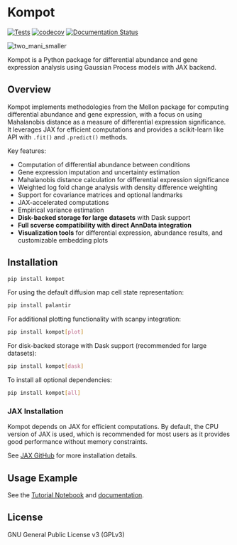 # Kompot

[![Tests](https://github.com/settylab/kompot/actions/workflows/tests.yml/badge.svg)](https://github.com/settylab/kompot/actions/workflows/tests.yml)
[![codecov](https://codecov.io/gh/settylab/kompot/branch/main/graph/badge.svg)](https://codecov.io/gh/settylab/kompot)
[![Documentation Status](https://readthedocs.org/projects/kompot/badge/?version=latest)](https://kompot.readthedocs.io/en/latest/?badge=latest)

![two_mani_smaller](https://github.com/user-attachments/assets/d7911696-9e95-44e1-9e69-b3c5731d27c2)

Kompot is a Python package for differential abundance and gene expression analysis using Gaussian Process models with JAX backend.

## Overview

Kompot implements methodologies from the Mellon package for computing differential abundance and gene expression, with a focus on using Mahalanobis distance as a measure of differential expression significance. It leverages JAX for efficient computations and provides a scikit-learn like API with `.fit()` and `.predict()` methods.

Key features:

- Computation of differential abundance between conditions
- Gene expression imputation and uncertainty estimation
- Mahalanobis distance calculation for differential expression significance
- Weighted log fold change analysis with density difference weighting
- Support for covariance matrices and optional landmarks
- JAX-accelerated computations
- Empirical variance estimation
- **Disk-backed storage for large datasets** with Dask support
- **Full scverse compatibility with direct AnnData integration**
- **Visualization tools** for differential expression, abundance results, and customizable embedding plots

## Installation

```bash
pip install kompot
```

For using the default diffusion map cell state representation:

```bash
pip install palantir
```

For additional plotting functionality with scanpy integration:

```bash
pip install kompot[plot]
```

For disk-backed storage with Dask support (recommended for large datasets):

```bash
pip install kompot[dask]
```

To install all optional dependencies:

```bash
pip install kompot[all]
```

### JAX Installation

Kompot depends on JAX for efficient computations. By default, the CPU version of JAX is used, which is recommended for most users as it provides good performance without memory constraints.

See [JAX GitHub](https://github.com/google/jax) for more installation details.

## Usage Example

See the [Tutorial Notebook](https://github.com/settylab/kompot/blob/main/examples/tutorial_notebook.ipynb) and [documentation](https://kompot.readthedocs.io/en/latest/index.html).

## License

GNU General Public License v3 (GPLv3)
